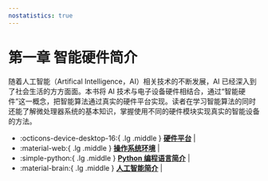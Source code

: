 ```yaml
---
nostatistics: true
---
```


# 第一章 智能硬件简介

随着人工智能（Artifical Intelligence，AI）相关技术的不断发展，AI 已经深入到了社会生活的方方面面。本书将 AI 技术与电子设备硬件相结合，通过“智能硬件”这一概念，把智能算法通过真实的硬件平台实现。读者在学习智能算法的同时还能了解微处理器系统的基本知识，掌握使用不同的硬件模块实现真实的智能设备的方法。

<div class="grid cards" markdown>

-   :octicons-device-desktop-16:{ .lg .middle } __[硬件平台](./hw-platform.html)__ | 
-   :material-web:{ .lg .middle } __[操作系统环境](./os-env.html)__ | 
-   :simple-python:{ .lg .middle } __[Python 编程语言简介](./py.html)__ | 
-   :material-brain:{ .lg .middle } __[人工智能简介](./ai.html)__ | 

</div>
